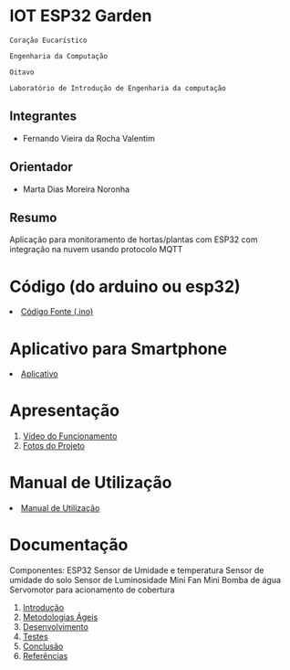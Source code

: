 # IOT ESP32 Garden

`Coração Eucarístico`

`Engenharia da Computação`

`Oitavo`

`Laboratório de Introdução de Engenharia da computação`


## Integrantes

* Fernando Vieira da Rocha Valentim

## Orientador

* Marta Dias Moreira Noronha 

## Resumo

Aplicação para monitoramento de hortas/plantas com ESP32 com integração na nuvem usando protocolo MQTT

# Código (do arduino ou esp32)

<li><a href="Codigo/README.md"> Código Fonte (.ino)</a></li>

# Aplicativo para Smartphone

<li><a href="App/README.md"> Aplicativo </a></li>

# Apresentação

<ol>
<li><a href="Apresentacao/README.md"> Vídeo do Funcionamento</a></li>
<li><a href="Apresentacao/README.md"> Fotos do Projeto</a></li>
</ol>

# Manual de Utilização

<li><a href="Manual/manual de utilização.md"> Manual de Utilização</a></li>


# Documentação
Componentes:
ESP32
Sensor de Umidade e temperatura
Sensor de umidade do solo
Sensor de Luminosidade
Mini Fan
Mini Bomba de água 
Servomotor para acionamento de cobertura

<ol>
<li><a href="Documentacao/01-Introducão.md"> Introdução</a></li>
<li><a href="Documentacao/02-Metodologias Ágeis.md"> Metodologias Ágeis</a></li>
<li><a href="Documentacao/03-Desenvolvimento.md"> Desenvolvimento </a></li>
<li><a href="Documentacao/04-Testes.md"> Testes </a></li>
<li><a href="Documentacao/05-Conclusão.md"> Conclusão </a></li>
<li><a href="Documentacao/06-Referências.md"> Referências </a></li>
</ol>

